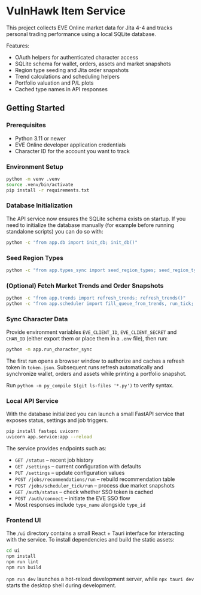 # VulnHawk Item Service

This project collects EVE Online market data for Jita 4-4 and tracks
personal trading performance using a local SQLite database.

Features:
- OAuth helpers for authenticated character access
- SQLite schema for wallet, orders, assets and market snapshots
- Region type seeding and Jita order snapshots
- Trend calculations and scheduling helpers
- Portfolio valuation and P/L plots
- Cached type names in API responses

## Getting Started

### Prerequisites
- Python 3.11 or newer
- EVE Online developer application credentials
- Character ID for the account you want to track

### Environment Setup
```bash
python -m venv .venv
source .venv/bin/activate
pip install -r requirements.txt
```

### Database Initialization

The API service now ensures the SQLite schema exists on startup. If you need to
initialize the database manually (for example before running standalone
scripts) you can do so with:

```bash
python -c "from app.db import init_db; init_db()"
```

### Seed Region Types
```bash
python -c "from app.types_sync import seed_region_types; seed_region_types()"
```

### (Optional) Fetch Market Trends and Order Snapshots
```bash
python -c "from app.trends import refresh_trends; refresh_trends()"
python -c "from app.scheduler import fill_queue_from_trends, run_tick; fill_queue_from_trends(); run_tick()"
```

### Sync Character Data
Provide environment variables `EVE_CLIENT_ID`, `EVE_CLIENT_SECRET` and `CHAR_ID`
(either export them or place them in a `.env` file), then run:

```bash
python -m app.run_character_sync
```

The first run opens a browser window to authorize and caches a refresh token in
`token.json`. Subsequent runs refresh automatically and synchronize wallet,
orders and assets while printing a portfolio snapshot.

Run `python -m py_compile $(git ls-files '*.py')` to verify syntax.

### Local API Service
With the database initialized you can launch a small FastAPI service that exposes
status, settings and job triggers.

```bash
pip install fastapi uvicorn
uvicorn app.service:app --reload
```

The service provides endpoints such as:

- `GET /status` – recent job history
- `GET /settings` – current configuration with defaults
- `PUT /settings` – update configuration values
- `POST /jobs/recommendations/run` – rebuild recommendation table
- `POST /jobs/scheduler_tick/run` – process due market snapshots
- `GET /auth/status` – check whether SSO token is cached
- `POST /auth/connect` – initiate the EVE SSO flow
- Most responses include `type_name` alongside `type_id`

### Frontend UI

The `/ui` directory contains a small React + Tauri interface for interacting
with the service. To install dependencies and build the static assets:

```bash
cd ui
npm install
npm run lint
npm run build
```

`npm run dev` launches a hot-reload development server, while `npx tauri dev`
starts the desktop shell during development.

